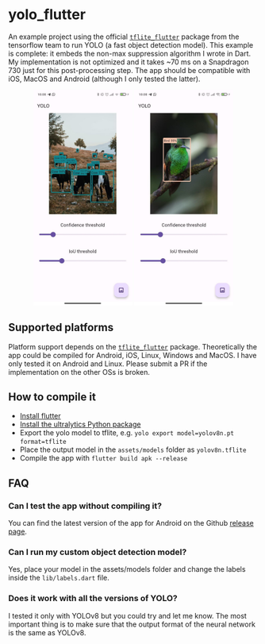 # yolo_flutter

An example project using the official [`tflite_flutter`](https://pub.dev/packages/tflite_flutter)
package from the tensorflow team to run YOLO (a fast object detection model).
This example is complete: it embeds the non-max suppression algorithm I wrote in
Dart. My implementation is not optimized and it takes ~70 ms on a Snapdragon 730
just for this post-processing step. The app should be compatible with iOS, MacOS
and Android (although I only tested the latter).

<div align="center">
    <img src='images/image_1.jpg' width='200'>
    <img src='images/image_2.jpg' width='200'>
</div>

## Supported platforms
Platform support depends on the [`tflite_flutter`](https://pub.dev/packages/tflite_flutter)
package. Theoretically the app could be compiled for Android, iOS, Linux,
Windows and MacOS. I have only tested it on Android and Linux. Please submit a
PR if the implementation on the other OSs is broken.

## How to compile it
- [Install flutter](https://docs.flutter.dev/get-started/install)
- [Install the ultralytics Python package](https://docs.ultralytics.com/quickstart)
- Export the yolo model to tflite, e.g. `yolo export model=yolov8n.pt format=tflite`
- Place the output model in the `assets/models` folder as `yolov8n.tflite`
- Compile the app with `flutter build apk --release`

## FAQ

### Can I test the app without compiling it?
You can find the latest version of the app for Android on the Github [release page](https://github.com/ferraridamiano/yolo_flutter/releases).

### Can I run my custom object detection model?
Yes, place your model in the assets/models folder and change the labels inside
the `lib/labels.dart` file.

### Does it work with all the versions of YOLO?
I tested it only with YOLOv8 but you could try and let me know. The most 
important thing is to make sure that the output format of the neural network
is the same as YOLOv8.

